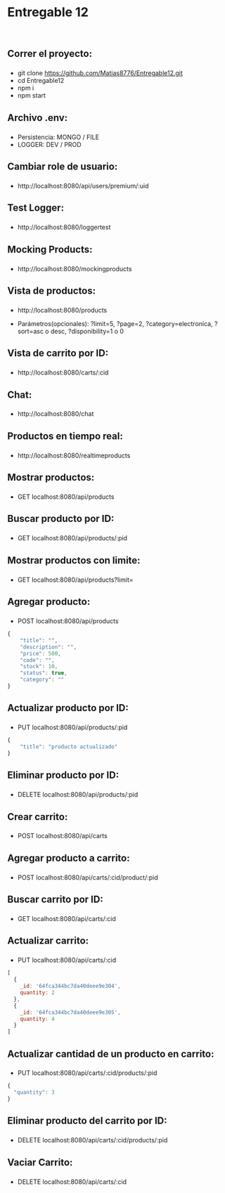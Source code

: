 # Entregable 12

&nbsp;

## Correr el proyecto:

###

- git clone https://github.com/Matias8776/Entregable12.git
- cd Entregable12
- npm i
- npm start

## Archivo .env:

###

- Persistencia: MONGO / FILE
- LOGGER: DEV / PROD

## Cambiar role de usuario:

###

- http://localhost:8080/api/users/premium/:uid

## Test Logger:

###

- http://localhost:8080/loggertest

## Mocking Products:

###

- http://localhost:8080/mockingproducts


## Vista de productos:

###

- http://localhost:8080/products

- Parámetros(opcionales):
  ?limit=5,
  ?page=2,
  ?category=electronica,
  ?sort=asc o desc,
  ?disponibility=1 o 0

## Vista de carrito por ID:

###

- http://localhost:8080/carts/:cid

## Chat:

###

- http://localhost:8080/chat

## Productos en tiempo real:

###

- http://localhost:8080/realtimeproducts

## Mostrar productos:

###

- GET localhost:8080/api/products

## Buscar producto por ID:

###

- GET localhost:8080/api/products/:pid

## Mostrar productos con limite:

###

- GET localhost:8080/api/products?limit=

## Agregar producto:

###

- POST localhost:8080/api/products

```javascript
{
    "title": "",
    "description": "",
    "price": 500,
    "code": "",
    "stock": 10,
    "status": true,
    "category": ""
}
```

## Actualizar producto por ID:

###

- PUT localhost:8080/api/products/:pid

```javascript
{
    "title": "producto actualizado"
}
```

## Eliminar producto por ID:

###

- DELETE localhost:8080/api/products/:pid

## Crear carrito:

###

- POST localhost:8080/api/carts

## Agregar producto a carrito:

###

- POST localhost:8080/api/carts/:cid/product/:pid

## Buscar carrito por ID:

###

- GET localhost:8080/api/carts/:cid

## Actualizar carrito:

###

- PUT localhost:8080/api/carts/:cid

```javascript
[
  {
    _id: '64fca344bc7da40deee9e304',
    quantity: 2
  },
  {
    _id: '64fca344bc7da40deee9e305',
    quantity: 4
  }
]
```

## Actualizar cantidad de un producto en carrito:

###

- PUT localhost:8080/api/carts/:cid/products/:pid

```javascript
{
  "quantity": 3
}
```

## Eliminar producto del carrito por ID:

###

- DELETE localhost:8080/api/carts/:cid/products/:pid

## Vaciar Carrito:

###

- DELETE localhost:8080/api/carts/:cid
